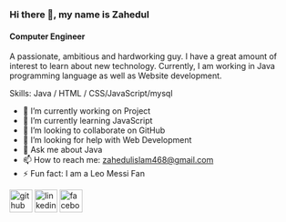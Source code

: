 


### Hi there 👋, my name is Zahedul
#### Computer Engineer

A passionate, ambitious and hardworking guy. I have a great amount of interest to learn about new technology. Currently, I am working in Java programming language as well as Website development.

Skills: Java / HTML / CSS/JavaScript/mysql

- 🔭 I’m currently working on Project 
- 🌱 I’m currently learning JavaScript 
- 👯 I’m looking to collaborate on GitHub 
- 🤔 I’m looking for help with Web Development 
- 💬 Ask me about Java 
- 📫 How to reach me: zahedulislam468@gmail.com 
- ⚡ Fun fact: I am a Leo Messi Fan 


[<img src='https://cdn.jsdelivr.net/npm/simple-icons@3.0.1/icons/github.svg' alt='github' height='40'>](https://github.com/https://github.com/Zahedul01)  [<img src='https://cdn.jsdelivr.net/npm/simple-icons@3.0.1/icons/linkedin.svg' alt='linkedin' height='40'>](https://www.linkedin.com/in/https://www.linkedin.com/in/zahedul-islam-294169253//)  [<img src='https://cdn.jsdelivr.net/npm/simple-icons@3.0.1/icons/facebook.svg' alt='facebook' height='40'>](https://www.facebook.com/https://www.facebook.com/profile.php?id=100009675811002)  

